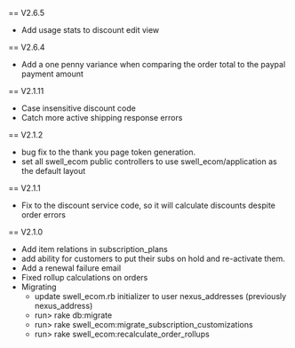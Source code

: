 
== V2.6.5
* Add usage stats to discount edit view

== V2.6.4
* Add a one penny variance when comparing the order total to the paypal payment amount

== V2.1.11
* Case insensitive discount code
* Catch more active shipping response errors

== V2.1.2
* bug fix to the thank you page token generation.
* set all swell_ecom public controllers to use swell_ecom/application as the default layout

== V2.1.1
* Fix to the discount service code, so it will calculate discounts despite order errors

== V2.1.0
* Add item relations in subscription_plans
* add ability for customers to put their subs on hold and re-activate them.
* Add a renewal failure email
* Fixed rollup calculations on orders
* Migrating
  * update swell_ecom.rb initializer to user nexus_addresses (previously nexus_address)
  * run> rake db:migrate
  * run> rake swell_ecom:migrate_subscription_customizations
  * run> rake swell_ecom:recalculate_order_rollups
